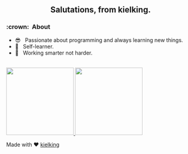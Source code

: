 <div align="center">
  <h2>Salutations, from kielking.</h2>
</div>


<h3> :crown: &nbsp;About</h3>

- :sunglasses: &nbsp; Passionate about programming and always learning new things.
- :book: &nbsp; Self-learner.
- :briefcase: &nbsp; Working smarter not harder.

<!-- TODO: In progress -->
<!-- <h3> 🛠 &nbsp;Tech I have used</h3>

- 💻 &nbsp;
  ![Python](https://img.shields.io/badge/-Python-333333?style=flat&logo=python)
  ![Java](https://img.shields.io/badge/-Java-333333?style=flat&logo=Java&logoColor=007396)
  ![C++](https://img.shields.io/badge/-C++-333333?style=flat&logo=C%2B%2B&logoColor=00599C)
- :globe_with_meridians: &nbsp;
  ![HTML5](https://img.shields.io/badge/-HTML5-333333?style=flat&logo=HTML5)
  ![CSS](https://img.shields.io/badge/-CSS-333333?style=flat&logo=CSS3&logoColor=1572B6)
  ![REST API](https://img.shields.io/badge/-REST_API-333333?style=flat&logo=CSS3)
  ![JavaScript](https://img.shields.io/badge/-JavaScript-333333?style=flat&logo=javascript)
  ![Material UI](https://img.shields.io/badge/-Material_UI-333333?style=flat&logo=mui)
  ![Bootstrap](https://img.shields.io/badge/-Bootstrap-333333?style=flat&logo=bootstrap&logoColor=563D7C)
  ![Node.js](https://img.shields.io/badge/-Node.js-333333?style=flat&logo=node.js)
  ![React](https://img.shields.io/badge/-React-333333?style=flat&logo=react)
  ![Redux](https://img.shields.io/badge/-Redux-333333?style=flat&logo=redux)
  ![Next.js](https://img.shields.io/badge/-Next.js-333333?style=flat)
  
- 🛢 &nbsp;
  ![MySQL](https://img.shields.io/badge/-MySQL-333333?style=flat&logo=mysql)
  ![MongoDB](https://img.shields.io/badge/-MongoDB-333333?style=flat&logo=mongodb)
  ![SQLite](https://img.shields.io/badge/-SQLite-333333?style=flat&logo=sqlite)
- ⚙️ &nbsp;
  ![Git](https://img.shields.io/badge/-Git-333333?style=flat&logo=git)
  ![GitHub](https://img.shields.io/badge/-GitHub-333333?style=flat&logo=github)
  ![Markdown](https://img.shields.io/badge/-Markdown-333333?style=flat&logo=markdown)
- 🔧 &nbsp;
  ![Visual Studio Code](https://img.shields.io/badge/-Visual%20Studio%20Code-333333?style=flat&logo=visual-studio-code&logoColor=007ACC)
  ![WebStorm](https://img.shields.io/badge/-WebStorm-333333?style=flat&logo=webstorm&logoColor=007ACC)
  ![Intellij Idea](https://img.shields.io/badge/-Intellij_Idea-333333?style=flat&logo=intellijidea&logoColor=007ACC)
  ![Pycharm](https://img.shields.io/badge/-Pycharm-333333?style=flat&logo=pycharm&logoColor=007ACC)
- 🖥 &nbsp;
  ![Photoshop](https://img.shields.io/badge/-Photoshop-333333?style=flat&logo=adobe-photoshop) -->
 
<br/>

<a href="https://github.com/kielking">
  <img height="180em" src="https://github-readme-stats.vercel.app/api?username=kielking&theme=vision-friendly-dark&show_icons=true"/>
  <img height="180em" src="https://github-readme-stats.vercel.app/api/top-langs/?username=kielking&theme=vision-friendly-dark&layout=compact"/>
</a>

<br/>

Made with :heart: [kielking](https://github.com/kielking)
